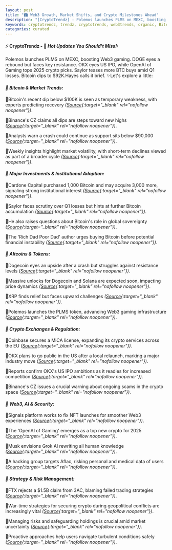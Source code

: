 ```yaml
---
layout: post
title: "🏙️ Web3 Growth, Market Shifts, and Crypto Milestones Ahead"
description: "[CryptoTrendz] - Polemos launches PLMS on MEXC, boosting Web3 gaming. DOGE eyes a rebound but faces key resistance. OKX eyes US IPO, while OpenAI of Gaming tops 2025 crypto picks. Saylor teases more BTC buys amid Q1 losses. Bitcoin dips to $92K.Hayes calls it brief."
keywords: cryptotrendz, trendz, cryptotrends, web3trends, organic, Bitcoin, Crypto, AI, NFT, BTC, trading, Web3, Dogecoin, Token
categories: curated
---
```


#### ⚡ CryptoTrendz - 📌 *Hot Updates You Should't Miss!:*

Polemos launches PLMS on MEXC, boosting Web3 gaming. DOGE eyes a rebound but faces key resistance. OKX eyes US IPO, while OpenAI of Gaming tops 2025 crypto picks. Saylor teases more BTC buys amid Q1 losses. Bitcoin dips to $92K.Hayes calls it brief. ✨Let's explore a little:


#### *🔖 Bitcoin & Market Trends:*  

🔹Bitcoin's recent dip below $100K is seen as temporary weakness, with experts predicting recovery *([Source](https://s.avyag.com/w6ji){:target="_blank" rel="nofollow noopener"})*.  

🔹Binance's CZ claims all dips are steps toward new highs *([Source](https://s.avyag.com/tukk){:target="_blank" rel="nofollow noopener"})*.  

🔹Analysts warn a crash could continue as support sits below $90,000 *([Source](https://s.avyag.com/nx56){:target="_blank" rel="nofollow noopener"})*.  

🔹Weekly insights highlight market volatility, with short-term declines viewed as part of a broader cycle *([Source](https://s.avyag.com/bvpo){:target="_blank" rel="nofollow noopener"})*.  

#### *🔖 Major Investments & Institutional Adoption:*  

🔹Cardone Capital purchased 1,000 Bitcoin and may acquire 3,000 more, signaling strong institutional interest *([Source](https://s.avyag.com/uu0c){:target="_blank" rel="nofollow noopener"})*.  

🔹Saylor faces scrutiny over Q1 losses but hints at further Bitcoin accumulation *([Source](https://s.avyag.com/vraj){:target="_blank" rel="nofollow noopener"})*.  

🔹He also raises questions about Bitcoin's role in global sovereignty *([Source](https://s.avyag.com/6j73){:target="_blank" rel="nofollow noopener"})*.  

🔹The 'Rich Dad Poor Dad' author urges buying Bitcoin before potential financial instability *([Source](https://s.avyag.com/98ye){:target="_blank" rel="nofollow noopener"})*.  

#### *🔖 Altcoins & Tokens:*  

🔹Dogecoin eyes an upside after a crash but struggles against resistance levels *([Source](https://s.avyag.com/hxaf){:target="_blank" rel="nofollow noopener"})*.  

🔹Massive unlocks for Dogecoin and Solana are expected soon, impacting price dynamics *([Source](https://s.avyag.com/iw21){:target="_blank" rel="nofollow noopener"})*.  

🔹XRP finds relief but faces upward challenges *([Source](https://s.avyag.com/ctjd){:target="_blank" rel="nofollow noopener"})*.  

🔹Polemos launches the PLMS token, advancing Web3 gaming infrastructure *([Source](https://s.avyag.com/moz5){:target="_blank" rel="nofollow noopener"})*.  

#### *🔖 Crypto Exchanges & Regulation:*  

🔹Coinbase secures a MiCA license, expanding its crypto services across the EU *([Source](https://s.avyag.com/g94i){:target="_blank" rel="nofollow noopener"})*.  

🔹OKX plans to go public in the US after a local relaunch, marking a major industry move *([Source](https://s.avyag.com/fwjt){:target="_blank" rel="nofollow noopener"})*.  

🔹Reports confirm OKX's US IPO ambitions as it readies for increased competition *([Source](https://s.avyag.com/31sl){:target="_blank" rel="nofollow noopener"})*.  

🔹Binance's CZ issues a crucial warning about ongoing scams in the crypto space *([Source](https://s.avyag.com/k872){:target="_blank" rel="nofollow noopener"})*.  

#### *🔖 Web3, AI & Security:*  

🔹Signals platform works to fix NFT launches for smoother Web3 experiences *([Source](https://s.avyag.com/3rvz){:target="_blank" rel="nofollow noopener"})*.  

🔹The 'OpenAI of Gaming' emerges as a top new crypto for 2025 *([Source](https://s.avyag.com/2dhg){:target="_blank" rel="nofollow noopener"})*.  

🔹Musk envisions Grok AI rewriting all human knowledge *([Source](https://s.avyag.com/dik0){:target="_blank" rel="nofollow noopener"})*.  

🔹A hacking group targets Aflac, risking personal and medical data of users *([Source](https://s.avyag.com/h7wi){:target="_blank" rel="nofollow noopener"})*.  

#### *🔖 Strategy & Risk Management:*  

🔹FTX rejects a $1.5B claim from 3AC, blaming failed trading strategies *([Source](https://s.avyag.com/nuby){:target="_blank" rel="nofollow noopener"})*.  

🔹War-time strategies for securing crypto during geopolitical conflicts are increasingly vital *([Source](https://s.avyag.com/893r){:target="_blank" rel="nofollow noopener"})*.  

🔹Managing risks and safeguarding holdings is crucial amid market uncertainty *([Source](https://s.avyag.com/bvpo){:target="_blank" rel="nofollow noopener"})*.  

🔹Proactive approaches help users navigate turbulent conditions safely *([Source](https://s.avyag.com/893r){:target="_blank" rel="nofollow noopener"})*.